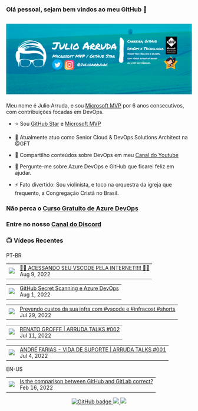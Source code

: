 ### Olá pessoal, sejam bem vindos ao meu GitHub 👋

## [![Julio Arruda Header](https://raw.githubusercontent.com/julioarruda/julioarruda/master/fundo%20github.png)](https://youtube.com/user/julioarrudac)
Meu nome é Julio Arruda, e sou [Microsoft MVP](https://mvp.microsoft.com/pt-br/PublicProfile/5002557?fullName=Julio%20%20Arruda) por 6 anos consecutivos, com contribuições focadas em DevOps.


- ⭐ Sou [GitHub Star](https://stars.github.com/profiles/julioarruda) e [Microsoft MVP](https://mvp.microsoft.com/pt-br/PublicProfile/5002557?fullName=Julio%20%20Arruda)

- 🔭 Atualmente atuo como Senior Cloud & DevOps Solutions Architect na @GFT

- 👯 Compartilho conteúdos sobre DevOps em meu [Canal do Youtube](https://youtube.com/user/julioarrudac)

- 💬 Pergunte-me sobre Azure DevOps e GitHub que ficarei feliz em ajudar.

- ⚡ Fato divertido: Sou violinista, e toco na orquestra da igreja que frequento, a Congregação Cristã no Brasil.





### Não perca o [Curso Gratuito de Azure DevOps](https://github.com/julioarruda/Curso-Azure-DevOps)

### Entre no nosso [Canal do Discord](https://discord.gg/HAr9WFYkpB)


### 📺 Vídeos Recentes

PT-BR

<!-- YOUTUBE:START --><table><tr><td><a href="https://www.youtube.com/watch?v=NwHzzrYkAnM"><img width="140px" src="https://i.ytimg.com/vi/NwHzzrYkAnM/mqdefault.jpg"></a></td>
<td><a href="https://www.youtube.com/watch?v=NwHzzrYkAnM">🤯​🤯​ ACESSANDO SEU VSCODE PELA INTERNET!!!! 🤯​🤯​</a><br/>Aug 9, 2022</td></tr></table>
<table><tr><td><a href="https://www.youtube.com/watch?v=X2-PB59EVes"><img width="140px" src="https://i.ytimg.com/vi/X2-PB59EVes/mqdefault.jpg"></a></td>
<td><a href="https://www.youtube.com/watch?v=X2-PB59EVes">GitHub Secret Scanning e Azure DevOps</a><br/>Aug 1, 2022</td></tr></table>
<table><tr><td><a href="https://www.youtube.com/watch?v=yaw6m2Apy74"><img width="140px" src="https://i.ytimg.com/vi/yaw6m2Apy74/mqdefault.jpg"></a></td>
<td><a href="https://www.youtube.com/watch?v=yaw6m2Apy74">Prevendo custos da sua infra com #vscode e #infracost #shorts</a><br/>Jul 29, 2022</td></tr></table>
<table><tr><td><a href="https://www.youtube.com/watch?v=J3ikq_1ymEE"><img width="140px" src="https://i.ytimg.com/vi/J3ikq_1ymEE/mqdefault.jpg"></a></td>
<td><a href="https://www.youtube.com/watch?v=J3ikq_1ymEE">RENATO GROFFE | ARRUDA TALKS #002</a><br/>Jul 11, 2022</td></tr></table>
<table><tr><td><a href="https://www.youtube.com/watch?v=jIBF0LUxyec"><img width="140px" src="https://i.ytimg.com/vi/jIBF0LUxyec/mqdefault.jpg"></a></td>
<td><a href="https://www.youtube.com/watch?v=jIBF0LUxyec">ANDRÉ FARIAS - VIDA DE SUPORTE | ARRUDA TALKS #001</a><br/>Jul 4, 2022</td></tr></table>
<!-- YOUTUBE:END -->

EN-US
<!-- YOUTUBEEN:START --><table><tr><td><a href="https://www.youtube.com/watch?v=wHo1ftsyzNE"><img width="140px" src="https://i.ytimg.com/vi/wHo1ftsyzNE/mqdefault.jpg"></a></td>
<td><a href="https://www.youtube.com/watch?v=wHo1ftsyzNE">Is the comparison between GitHub and GitLab correct?</a><br/>Feb 16, 2022</td></tr></table>
<!-- YOUTUBEEN:END -->



<p align="center">
  <a href="https://github.com/julioarruda?tab=followers">
    <img src="https://img.shields.io/github/followers/julioarruda?label=Followers&logo=GitHub&style=for-the-badge" alt="GitHub badge" />
  </a>
  <a href="http://twitter.com/julioarrudac">
    <img src="https://img.shields.io/twitter/follow/julioarrudac?label=Twitter&logo=twitter&style=for-the-badge" />
  </a>
  <a href="http://youtube.com/c/julioarruda?sub_confirmation=1">
    <img src="https://img.shields.io/youtube/views/4BYlkYtHNus?label=YouTube&logo=YouTube&style=for-the-badge" />
  </a>
</p>

<!--
**julioarruda/julioarruda** is a ✨ _special_ ✨ repository because its `README.md` (this file) appears on your GitHub profile.

Here are some ideas to get you started:

- 🔭 I’m currently working on ...
- 🌱 I’m currently learning ...
- 👯 I’m looking to collaborate on ...
- 🤔 I’m looking for help with ...
- 💬 Ask me about ...
- 📫 How to reach me: ...
- 😄 Pronouns: ...
- ⚡ Fun fact: ...
-->
